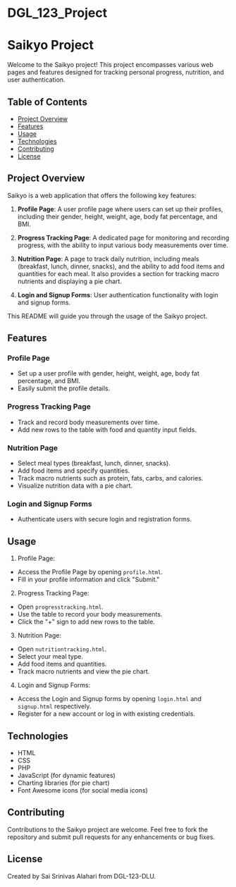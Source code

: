# DGL_123_Project
 
# Saikyo Project

Welcome to the Saikyo project! This project encompasses various web pages and features designed for tracking personal progress, nutrition, and user authentication.

## Table of Contents

- [Project Overview](#project-overview)
- [Features](#features)
- [Usage](#usage)
- [Technologies](#technologies)
- [Contributing](#contributing)
- [License](#license)

## Project Overview

Saikyo is a web application that offers the following key features:

1. **Profile Page**: A user profile page where users can set up their profiles, including their gender, height, weight, age, body fat percentage, and BMI.

2. **Progress Tracking Page**: A dedicated page for monitoring and recording progress, with the ability to input various body measurements over time.

3. **Nutrition Page**: A page to track daily nutrition, including meals (breakfast, lunch, dinner, snacks), and the ability to add food items and quantities for each meal. It also provides a section for tracking macro nutrients and displaying a pie chart.

4. **Login and Signup Forms**: User authentication functionality with login and signup forms.

This README will guide you through the usage of the Saikyo project.

## Features

### Profile Page

- Set up a user profile with gender, height, weight, age, body fat percentage, and BMI.
- Easily submit the profile details.

### Progress Tracking Page

- Track and record body measurements over time.
- Add new rows to the table with food and quantity input fields.

### Nutrition Page

- Select meal types (breakfast, lunch, dinner, snacks).
- Add food items and specify quantities.
- Track macro nutrients such as protein, fats, carbs, and calories.
- Visualize nutrition data with a pie chart.

### Login and Signup Forms

- Authenticate users with secure login and registration forms.


## Usage

1. Profile Page:
- Access the Profile Page by opening `profile.html`.
- Fill in your profile information and click "Submit."

2. Progress Tracking Page:
- Open `progresstracking.html`.
- Use the table to record your body measurements.
- Click the "+" sign to add new rows to the table.

3. Nutrition Page:
- Open `nutritiontracking.html`.
- Select your meal type.
- Add food items and quantities.
- Track macro nutrients and view the pie chart.

4. Login and Signup Forms:
- Access the Login and Signup forms by opening `login.html` and `signup.html` respectively.
- Register for a new account or log in with existing credentials.

## Technologies

- HTML
- CSS
- PHP 
- JavaScript (for dynamic features)
- Charting libraries (for pie chart)
- Font Awesome icons (for social media icons)

## Contributing

Contributions to the Saikyo project are welcome. Feel free to fork the repository and submit pull requests for any enhancements or bug fixes.

## License

Created by Sai Srinivas Alahari from DGL-123-DLU.
